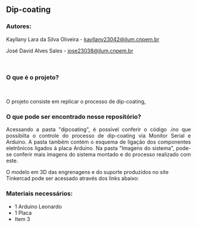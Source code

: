 <h2>Dip-coating</h2>
<h3><b>Autores:</b></h3>
<p>Kayllany Lara da Silva Oliveira - <a href="mailto:kayllany23042@ilum.cnpem.br">kayllany23042@ilum.cnpem.br</a></p>
<p>José David Alves Sales - <a href="mailto:jose23038@ilum.cnpem.br">jose23038@ilum.cnpem.br</a></p><br>

<p align = 'center'><h3>O que é o projeto?</h3><br></p>
<p align = 'justify'>O projeto consiste em replicar o processo de dip-coating, </p>
<h3><b>O que pode ser encontrado nesse repositório?</b></h3>
<p align = 'justify'>Acessando a pasta "dipcoating", é possível conferir o código .ino que possibiita o controle do processo de dip-coating via Monitor Serial e Arduino. A pasta também contém o esquema de ligação dos componentes eletrônicos ligados à placa Arduino. Na pasta "Imagens do sistema", pode-se conferir mais imagens do sistema montado e do processo realizado com este. </p>
O modelo em 3D das engrenagens e do suporte produzidos no site Tinkercad pode ser acessado através dos links abaixo: 

<h3><b>Materiais necessários:</b></h3>
<ul>
    <li>1 Arduino Leonardo</li>
    <li>1 Placa</li>
    <li>Item 3</li>
</ul>





